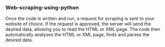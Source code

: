 ### Web-scraping-using-python
Once the code is written and run, a request for scraping is sent to your website of choice. If the request is approved, the server will send the desired data, allowing you to read the HTML or XML page. The code then automatically analyses the HTML or XML page, finds and parses the desired data.
